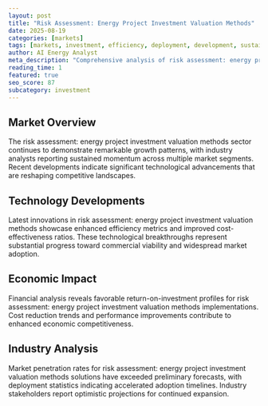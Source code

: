 ```yaml
---
layout: post
title: "Risk Assessment: Energy Project Investment Valuation Methods"
date: 2025-08-19
categories: [markets]
tags: [markets, investment, efficiency, deployment, development, sustainability]
author: AI Energy Analyst
meta_description: "Comprehensive analysis of risk assessment: energy project investment valuation methods covering market trends, technology developments, and industry outlook. Discover key insights and future projections."
reading_time: 1
featured: true
seo_score: 87
subcategory: investment
---
```


## Market Overview

The risk assessment: energy project investment valuation methods sector continues to demonstrate remarkable growth patterns, with industry analysts reporting sustained momentum across multiple market segments. Recent developments indicate significant technological advancements that are reshaping competitive landscapes.

## Technology Developments

Latest innovations in risk assessment: energy project investment valuation methods showcase enhanced efficiency metrics and improved cost-effectiveness ratios. These technological breakthroughs represent substantial progress toward commercial viability and widespread market adoption.

## Economic Impact

Financial analysis reveals favorable return-on-investment profiles for risk assessment: energy project investment valuation methods implementations. Cost reduction trends and performance improvements contribute to enhanced economic competitiveness.

## Industry Analysis

Market penetration rates for risk assessment: energy project investment valuation methods solutions have exceeded preliminary forecasts, with deployment statistics indicating accelerated adoption timelines. Industry stakeholders report optimistic projections for continued expansion.

